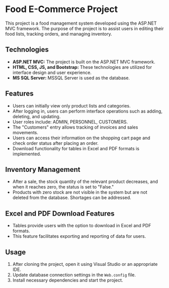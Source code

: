 # Food E-Commerce Project

This project is a food management system developed using the ASP.NET MVC framework. The purpose of the project is to assist users in editing their food lists, tracking orders, and managing inventory.

## Technologies

- **ASP.NET MVC:** The project is built on the ASP.NET MVC framework.
- **HTML, CSS, JS, and Bootstrap:** These technologies are utilized for interface design and user experience.
- **MS SQL Server:** MSSQL Server is used as the database.

## Features

- Users can initially view only product lists and categories.
- After logging in, users can perform interface operations such as adding, deleting, and updating.
- User roles include: ADMIN, PERSONNEL, CUSTOMERS.
- The "Customers" entry allows tracking of invoices and sales movements.
- Users can access their information on the shopping cart page and check order status after placing an order.
- Download functionality for tables in Excel and PDF formats is implemented.

## Inventory Management

- After a sale, the stock quantity of the relevant product decreases, and when it reaches zero, the status is set to "False."
- Products with zero stock are not visible in the system but are not deleted from the database. Shortages can be addressed.

## Excel and PDF Download Features

- Tables provide users with the option to download in Excel and PDF formats.
- This feature facilitates exporting and reporting of data for users.

## Usage

1. After cloning the project, open it using Visual Studio or an appropriate IDE.
2. Update database connection settings in the `Web.config` file.
3. Install necessary dependencies and start the project.
